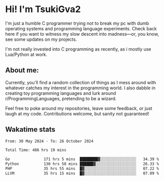 # Hi! I'm TsukiGva2

I'm just a humble C programmer trying not to break my pc with dumb operating systems and programming language experiments. Check back here if you want to witness my slow descent into madness—or, you know, see some updates on my projects.

I'm not really invested into C programming as recently, as i mostly use Lua/Python at work.

## About me:

Currently, you'll find a random collection of things as I mess around with whatever catches my interest in the programming world. I also dabble in creating toy programming languages and lurk around r/ProgrammingLanguages, pretending to be a wizard.

Feel free to poke around my repositories, leave some feedback, or just laugh at my code. Contributions welcome, but sanity not guaranteed!

## Wakatime stats
<!--START_SECTION:waka-->

```txt
From: 30 May 2024 - To: 26 October 2024

Total Time: 486 hrs 19 mins

Go               171 hrs 5 mins  ████████▓░░░░░░░░░░░░░░░░   34.39 %
Python           130 hrs 58 mins ██████▓░░░░░░░░░░░░░░░░░░   26.33 %
PHP              35 hrs 55 mins  █▓░░░░░░░░░░░░░░░░░░░░░░░   07.22 %
LLVM             35 hrs 15 mins  █▓░░░░░░░░░░░░░░░░░░░░░░░   07.09 %
```

<!--END_SECTION:waka-->
